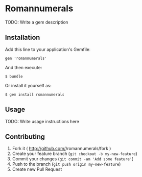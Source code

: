 # Romannumerals

TODO: Write a gem description

## Installation

Add this line to your application's Gemfile:

    gem 'romannumerals'

And then execute:

    $ bundle

Or install it yourself as:

    $ gem install romannumerals

## Usage

TODO: Write usage instructions here

## Contributing

1. Fork it ( http://github.com/<my-github-username>/romannumerals/fork )
2. Create your feature branch (`git checkout -b my-new-feature`)
3. Commit your changes (`git commit -am 'Add some feature'`)
4. Push to the branch (`git push origin my-new-feature`)
5. Create new Pull Request
